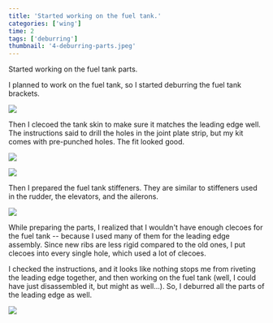 ```yaml
---
title: 'Started working on the fuel tank.'
categories: ['wing']
time: 2
tags: ['deburring']
thumbnail: '4-deburring-parts.jpeg'
---
```


Started working on the fuel tank parts.

<!-- more -->

I planned to work on the fuel tank, so I started deburring the fuel tank brackets.

![](./0-deburred-tank-brackets.jpeg)

Then I clecoed the tank skin to make sure it matches the leading edge well. The instructions said to drill the holes in the joint plate strip, but my kit comes with pre-punched holes. The fit looked good.

![](./1-tank-skin-clecoed.jpeg)

![](./2-tank-tight-enough.jpeg)

Then I prepared the fuel tank stiffeners. They are similar to stiffeners used in the rudder, the elevators, and the ailerons.

![](./3-preparing-tank-stiffeners.jpeg)

While preparing the parts, I realized that I wouldn't have enough clecoes for the fuel tank -- because I used many of them for the leading edge assembly. Since new ribs are less rigid compared to the old ones, I put clecoes into every single hole, which used a lot of clecoes.

I checked the instructions, and it looks like nothing stops me from riveting the leading edge together, and then working on the fuel tank (well, I could have just disassembled it, but might as well...). So, I deburred all the parts of the leading edge as well.

![](./4-deburring-parts.jpeg)